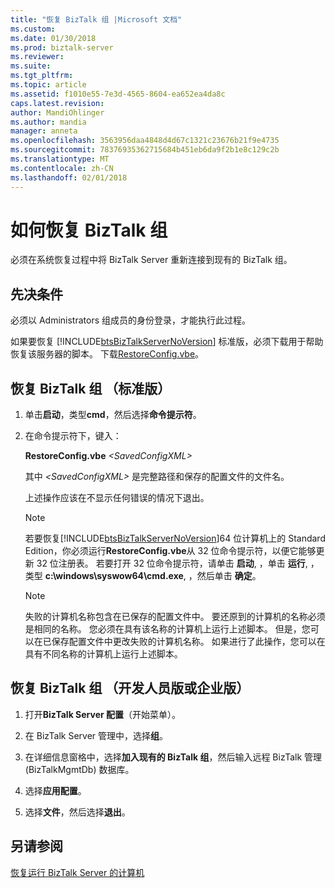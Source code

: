```yaml
---
title: "恢复 BizTalk 组 |Microsoft 文档"
ms.custom: 
ms.date: 01/30/2018
ms.prod: biztalk-server
ms.reviewer: 
ms.suite: 
ms.tgt_pltfrm: 
ms.topic: article
ms.assetid: f1010e55-7e3d-4565-8604-ea652ea4da8c
caps.latest.revision: 
author: MandiOhlinger
ms.author: mandia
manager: anneta
ms.openlocfilehash: 3563956daa4848d4d67c1321c23676b21f9e4735
ms.sourcegitcommit: 78376935362715684b451eb6da9f2b1e8c129c2b
ms.translationtype: MT
ms.contentlocale: zh-CN
ms.lasthandoff: 02/01/2018
---
```

# <a name="how-to-recover-the-biztalk-group"></a>如何恢复 BizTalk 组
必须在系统恢复过程中将 BizTalk Server 重新连接到现有的 BizTalk 组。  
  
## <a name="prerequisites"></a>先决条件  
 必须以 Administrators 组成员的身份登录，才能执行此过程。  
  
 如果要恢复 [!INCLUDE[btsBizTalkServerNoVersion](../includes/btsbiztalkservernoversion-md.md)] 标准版，必须下载用于帮助恢复该服务器的脚本。 下载[RestoreConfig.vbe](https://www.microsoft.com/download/details.aspx?id=7462)。  
  
## <a name="recover-the-biztalk-group-standard-edition"></a>恢复 BizTalk 组 （标准版）  
  
1.  单击**启动**，类型**cmd**，然后选择**命令提示符**。  
  
2.  在命令提示符下，键入：  
  
     **RestoreConfig.vbe**  *\<SavedConfigXML\>*  
  
     其中 *\<SavedConfigXML\>* 是完整路径和保存的配置文件的文件名。  
  
     上述操作应该在不显示任何错误的情况下退出。  
  
    > [!NOTE]
    >  若要恢复[!INCLUDE[btsBizTalkServerNoVersion](../includes/btsbiztalkservernoversion-md.md)]64 位计算机上的 Standard Edition，你必须运行**RestoreConfig.vbe**从 32 位命令提示符，以便它能够更新 32 位注册表。 若要打开 32 位命令提示符，请单击 **启动**, ，单击 **运行**, ，类型 **c:\windows\syswow64\cmd.exe**, ，然后单击 **确定**。  
  
    > [!NOTE]
    >  失败的计算机名称包含在已保存的配置文件中。 要还原到的计算机的名称必须是相同的名称。 您必须在具有该名称的计算机上运行上述脚本。 但是，您可以在已保存配置文件中更改失败的计算机名称。 如果进行了此操作，您可以在具有不同名称的计算机上运行上述脚本。  
  
## <a name="recover-the-biztalk-group-developer-edition-or-enterprise-edition"></a>恢复 BizTalk 组 （开发人员版或企业版）  
  
1.  打开**BizTalk Server 配置**（开始菜单）。
  
2.  在 BizTalk Server 管理中，选择**组**。  
  
3.  在详细信息窗格中，选择**加入现有的 BizTalk 组**，然后输入远程 BizTalk 管理 (BizTalkMgmtDb) 数据库。  
  
4.  选择**应用配置**。  
  
5.  选择**文件**，然后选择**退出**。  
  
## <a name="see-also"></a>另请参阅  
 [恢复运行 BizTalk Server 的计算机](../core/recovering-a-computer-running-biztalk-server.md)
